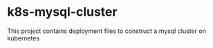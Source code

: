 # k8s-mysql-cluster
This project contains deployment files to construct a mysql cluster on kubernetes
